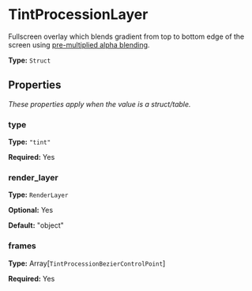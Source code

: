 # TintProcessionLayer

Fullscreen overlay which blends gradient from top to bottom edge of the screen using [pre-multiplied alpha blending](prototype:BlendMode::normal).

**Type:** `Struct`

## Properties

*These properties apply when the value is a struct/table.*

### type

**Type:** `"tint"`

**Required:** Yes

### render_layer

**Type:** `RenderLayer`

**Optional:** Yes

**Default:** "object"

### frames

**Type:** Array[`TintProcessionBezierControlPoint`]

**Required:** Yes

